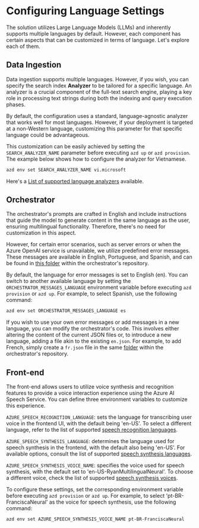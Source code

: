 # Configuring Language Settings

The solution utilizes Large Language Models (LLMs) and inherently supports multiple languages by default. However, each component has certain aspects that can be customized in terms of language. Let's explore each of them.

## Data Ingestion

Data ingestion supports multiple languages. However, if you wish, you can specify the search index **Analyzer** to be tailored for a specific language. An analyzer is a crucial component of the full-text search engine, playing a key role in processing text strings during both the indexing and query execution phases. 

By default, the configuration uses a standard, language-agnostic analyzer that works well for most languages. However, if your deployment is targeted at a non-Western language, customizing this parameter for that specific language could be advantageous. 

This customization can be easily achieved by setting the `SEARCH_ANALYZER_NAME` parameter before executing `azd up` or `azd provision`. The example below shows how to configure the analyzer for Vietnamese.

```sh
azd env set SEARCH_ANALYZER_NAME vi.microsoft
```

 Here's a [List of supported language analyzers](https://learn.microsoft.com/en-us/azure/search/index-add-language-analyzers#supported-language-analyzers) available.

## Orchestrator

The orchestrator's prompts are crafted in English and include instructions that guide the model to generate content in the same language as the user, ensuring multilingual functionality. Therefore, there's no need for customization in this aspect.

However, for certain error scenarios, such as server errors or when the Azure OpenAI service is unavailable, we utilize predefined error messages. These messages are available in English, Portuguese, and Spanish, and can be found in [this folder](https://github.com/swo-cesar-lopez/swo-gpt-rag-orchestrator/tree/main/orc/messages) within the orchestrator's repository.

By default, the language for error messages is set to English (en). You can switch to another available language by setting the `ORCHESTRATOR_MESSAGES_LANGUAGE` environment variable before executing `azd provision` or `azd up`. For example, to select Spanish, use the following command:

```sh
azd env set ORCHESTRATOR_MESSAGES_LANGUAGE es
```

If you wish to use your own error messages or add messages in a new language, you can modify the orchestrator's code. This involves either altering the content of the current JSON files or, to introduce a new language, adding a file akin to the existing `en.json`. For example, to add French, simply create a `fr.json` file in the same [folder](https://github.com/swo-cesar-lopez/swo-gpt-rag-orchestrator/tree/main/orc/messages) within the orchestrator's repository. 

## Front-end

The front-end allows users to utilize voice synthesis and recognition features to provide a voice interaction experience using the Azure AI Speech Service. You can define three environment variables to customize this experience.

`AZURE_SPEECH_RECOGNITION_LANGUAGE`: sets the language for transcribing user voice in the frontend UI, with the default being 'en-US'. To select a different language, refer to the list of supported [speech recognition languages](https://learn.microsoft.com/en-us/azure/ai-services/speech-service/language-support?tabs=stt#supported-languages).

`AZURE_SPEECH_SYNTHESIS_LANGUAGE`: determines the language used for speech synthesis in the frontend, with the default also being 'en-US'. For available options, consult the list of supported [speech synthesis languages](https://learn.microsoft.com/en-us/azure/ai-services/speech-service/language-support?tabs=tts#supported-languages).

`AZURE_SPEECH_SYNTHESIS_VOICE_NAME`: specifies the voice used for speech synthesis, with the default set to 'en-US-RyanMultilingualNeural'. To choose a different voice, check the list of supported [speech synthesis voices](https://learn.microsoft.com/en-us/azure/ai-services/speech-service/language-support?tabs=tts#multilingual-voices).

To configure these settings, set the corresponding environment variable before executing `azd provision` or `azd up`. For example, to select 'pt-BR-FranciscaNeural' as the voice for speech synthesis, use the following command:

```sh
azd env set AZURE_SPEECH_SYNTHESIS_VOICE_NAME pt-BR-FranciscaNeural
```